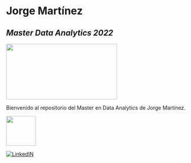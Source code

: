 
# Jorge Martínez
## _Master Data Analytics 2022_



<img src="https://www.gepacv.org/wp-content/uploads/2017/01/EDEM-Logo-.png"  width="300" height="150">

Bienvenido al repositorio del Master en Data Analytics de Jorge Martínez.

<a href="www.linkedin.com/in/jorgemartínezca"> <img src="https://cdn-icons-png.flaticon.com/512/174/174857.png"  width="80" height="80">

[![LinkedIN](https://cdn-icons-png.flaticon.com/512/174/174857.png)](https://www.linkedin.com/in/jorge-mart%C3%ADnez-canet-32b555173/)
